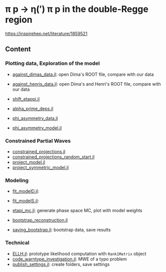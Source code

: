# π p → η(′) π p in the double-Regge region
 
https://inspirehep.net/literature/1859521


## Content

### Plotting data, Exploration of the model

- [against_dimas_data.jl](scripts/against_dimas_data.jl): open Dima's ROOT file, compare with our data
- [against_henris_data.jl](scripts/against_henris_data.jl): open Dima's and Henri's ROOT file, compare with our data
- [shift_etappi.jl](scripts/shift_etappi.jl)

- [alpha_prime_deps.jl](scripts/alpha_prime_deps.jl)
- [phi_asymmetry_data.jl](scripts/phi_asymmetry_data.jl)
- [phi_asymmetry_model.jl](scripts/phi_asymmetry_model.jl)

### Constrained Partial Waves

- [constrained_projections.jl](scripts/constrained_projections.jl)
- [constrained_projections_random_start.jl](scripts/constrained_projections_random_start.jl)
- [project_model.jl](scripts/project_model.jl)
- [project_symmetric_model.jl](scripts/project_symmetric_model.jl)

### Modeling

- [fit_modelD.jl](scripts/fit_modelD.jl): 
- [fit_modelS.jl](scripts/fit_modelS.jl):
- [etapi_mc.jl](scripts/etapi_mc.jl): generate phase space MC, plot with model weights 

- [bootstrap_reconstruction.jl](scripts/bootstrap_reconstruction.jl)
- [saving_bootstrap.jl](scripts/saving_bootstrap.jl): bootstrap data, save results

### Technical

- [ELLH.jl](scripts/ELLH.jl): prototype likelihood computation with `Rank1Matrix` object
- [code_warntype_investigation.jl](scripts/code_warntype_investigation.jl): MWE of a typo problem
- [publish_settings.jl](scripts/publish_settings.jl): create folders, save settings
